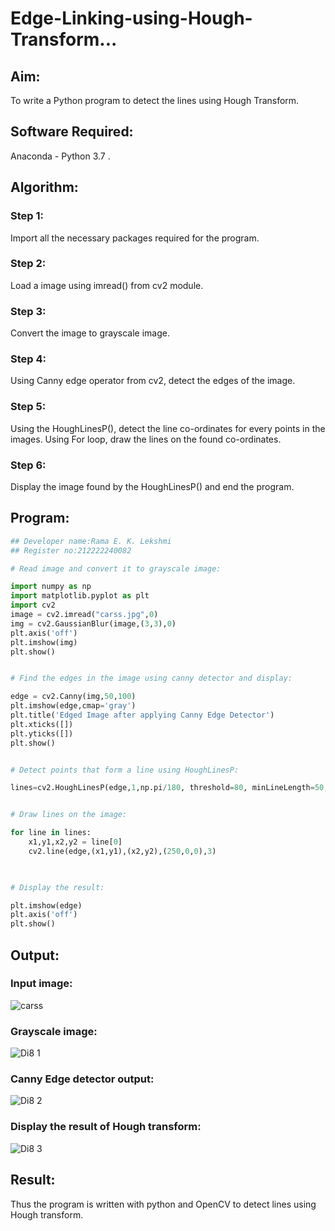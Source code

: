# Edge-Linking-using-Hough-Transform...

## Aim:

To write a Python program to detect the lines using Hough Transform.

## Software Required:

Anaconda - Python 3.7 .

## Algorithm:

### Step 1:

Import all the necessary packages required for the program.

### Step 2:

Load a image using imread() from cv2 module.

### Step 3:

Convert the image to grayscale image.

### Step 4:

Using Canny edge operator from cv2, detect the edges of the image.

### Step 5:

Using the HoughLinesP(), detect the line co-ordinates for every points in the images. Using For loop, draw the lines on the found co-ordinates.

### Step 6:

Display the image found by the HoughLinesP() and end the program.

## Program:

```python
## Developer name:Rama E. K. Lekshmi
## Register no:212222240082

# Read image and convert it to grayscale image:

import numpy as np
import matplotlib.pyplot as plt
import cv2
image = cv2.imread("carss.jpg",0)
img = cv2.GaussianBlur(image,(3,3),0)
plt.axis('off')
plt.imshow(img)
plt.show()

```

```python

# Find the edges in the image using canny detector and display:

edge = cv2.Canny(img,50,100)
plt.imshow(edge,cmap='gray')
plt.title('Edged Image after applying Canny Edge Detector')
plt.xticks([])
plt.yticks([])
plt.show()

```

```python

# Detect points that form a line using HoughLinesP:

lines=cv2.HoughLinesP(edge,1,np.pi/180, threshold=80, minLineLength=50,maxLineGap=250)

```

```python

# Draw lines on the image:

for line in lines:
    x1,y1,x2,y2 = line[0]
    cv2.line(edge,(x1,y1),(x2,y2),(250,0,0),3)
    
```

```python

# Display the result:

plt.imshow(edge)
plt.axis('off')
plt.show()

```

## Output:

### Input image:

![carss](https://github.com/Javith-farkhan/Edge-Linking-using-Hough-Transform/assets/94296805/2b94c576-c222-4d00-9132-114324fadcff)


### Grayscale image:

![Di8 1](https://github.com/Javith-farkhan/Edge-Linking-using-Hough-Transform/assets/94296805/fda7fd66-bb36-4cc3-be05-bc4705e2491e)


### Canny Edge detector output:

![Di8 2](https://github.com/Javith-farkhan/Edge-Linking-using-Hough-Transform/assets/94296805/b27508b8-db47-4784-bed1-466f4e11fc71)


### Display the result of Hough transform:

![Di8 3](https://github.com/Javith-farkhan/Edge-Linking-using-Hough-Transform/assets/94296805/0d3cc618-947d-4da0-a7cd-f9d4e044e879)


## Result:

Thus the program is written with python and OpenCV to detect lines using Hough transform.

